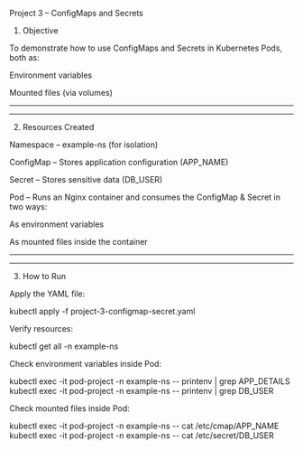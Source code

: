 Project 3 – ConfigMaps and Secrets


1. Objective

To demonstrate how to use ConfigMaps and Secrets in Kubernetes Pods, both as:

Environment variables

Mounted files (via volumes)

------------------------------------
------------------------------------

 2. Resources Created

Namespace – example-ns (for isolation)

ConfigMap – Stores application configuration (APP_NAME)

Secret – Stores sensitive data (DB_USER)

Pod – Runs an Nginx container and consumes the ConfigMap & Secret in two ways:

As environment variables

As mounted files inside the container

---------------------------------------
---------------------------------------

 3. How to Run

Apply the YAML file:

kubectl apply -f project-3-configmap-secret.yaml


Verify resources:

kubectl get all -n example-ns


Check environment variables inside Pod:

kubectl exec -it pod-project -n example-ns -- printenv | grep APP_DETAILS
kubectl exec -it pod-project -n example-ns -- printenv | grep DB_USER


Check mounted files inside Pod:

kubectl exec -it pod-project -n example-ns -- cat /etc/cmap/APP_NAME
kubectl exec -it pod-project -n example-ns -- cat /etc/secret/DB_USER
